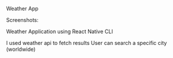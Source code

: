 Weather App

Screenshots:

Weather Application using React Native CLI

I used weather api to fetch results
User can search a specific city (worldwide)
